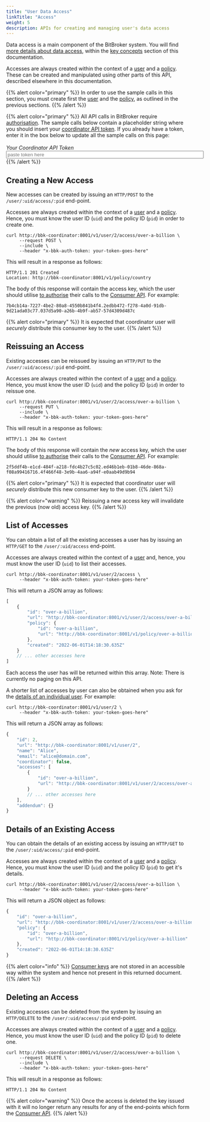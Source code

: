 ```yaml
---
title: "User Data Access"
linkTitle: "Access"
weight: 5
description: APIs for creating and managing user's data access
---
```


Data access is a main component of the BitBroker system. You will find [more details about data access](/docs/concepts/access/), within the [key concepts](/docs/concepts/) section of this documentation.

Accesses are always created within the context of a [user](/docs/concepts/users/) and a [policy](/docs/concepts/policy/). These can be created and manipulated using other parts of this API, described elsewhere in this documentation.

{{% alert color="primary" %}}
In order to use the sample calls in this section, you must create first the [user](/docs/coordinator/user/#creating-a-new-user) and the [policy](/docs/coordinator/policy/#creating-a-new-policy), as outlined in the previous sections.
{{% /alert %}}

{{% alert color="primary" %}}
All API calls in BitBroker require [authorisation](/docs/api-principles/authorisation/). The sample calls below contain a placeholder string where you should insert your [coordinator API token](/docs/api-principles/authorisation/#obtaining-a-coordinator-key). If you already have a token, enter it in the box below to update all the sample calls on this page:<br/><br/>_Your Coordinator API Token_<br/><input id="access-token" type="text" size="64" placeholder="paste token here">
{{% /alert %}}

## Creating a New Access

New accesses can be created by issuing an `HTTP/POST` to the `/user/:uid/access/:pid` end-point.

Accesses are always created within the context of a [user](/docs/concepts/users/) and a [policy](/docs/concepts/policy/). Hence, you must know the user ID (`uid`) and the policy ID (`pid`) in order to create one.

```shell
curl http://bbk-coordinator:8001/v1/user/2/access/over-a-billion \
     --request POST \
     --include \
     --header "x-bbk-auth-token: your-token-goes-here"
```

This will result in a response as follows:

```
HTTP/1.1 201 Created
Location: http://bbk-coordinator:8001/v1/policy/country
```

The body of this response will contain the access key, which the user should utilise [to authorise](/docs/api-principles/authorisation/) their calls to the [Consumer API](/docs/consumer/). For example:

```
7b4cb14a-7227-4be2-80a8-4550b841b4f4.2edbb472-f278-4a0d-91db-9d21ada03c77.037d5a90-a26b-4b9f-ab57-57d4309d487c
```

{{% alert color="primary" %}}
It is expected that coordinator user will _securely_ distribute this consumer key to the user.
{{% /alert %}}

## Reissuing an Access

Existing accesses can be reissued by issuing an `HTTP/PUT` to the `/user/:uid/access/:pid` end-point.

Accesses are always created within the context of a [user](/docs/concepts/users/) and a [policy](/docs/concepts/policy/). Hence, you must know the user ID (`uid`) and the policy ID (`pid`) in order to reissue one.


```shell
curl http://bbk-coordinator:8001/v1/user/2/access/over-a-billion \
     --request PUT \
     --include \
     --header "x-bbk-auth-token: your-token-goes-here"
```

This will result in a response as follows:

```
HTTP/1.1 204 No Content
```

The body of this response will contain the _new_ access key, which the user should utilise [to authorise](/docs/api-principles/authorisation/) their calls to the [Consumer API](/docs/consumer/). For example:

```
2f5ddf4b-e1cd-484f-a218-fdc4b27c5c02.ed46b1eb-01b8-46de-868a-f08a99416716.4f466f48-3e9b-4aa6-a94f-e0aab49d9b94
```

{{% alert color="primary" %}}
It is expected that coordinator user will _securely_ distribute this new consumer key to the user.
{{% /alert %}}

{{% alert color="warning" %}}
Reissuing a new access key will invalidate the previous (now old) access key.
{{% /alert %}}

## List of Accesses

You can obtain a list of all the existing accesses a user has by issuing an `HTTP/GET` to the `/user/:uid/access` end-point.

Accesses are always created within the context of a [user](/docs/concepts/users/) and, hence, you must know the user ID (`uid`) to list their accesses.

```shell
curl http://bbk-coordinator:8001/v1/user/2/access \
     --header "x-bbk-auth-token: your-token-goes-here"
```

This will return a JSON array as follows:

```js
[
    {
        "id": "over-a-billion",
        "url": "http://bbk-coordinator:8001/v1/user/2/access/over-a-billion",
        "policy": {
            "id": "over-a-billion",
            "url": "http://bbk-coordinator:8001/v1/policy/over-a-billion"
        },
        "created": "2022-06-01T14:18:30.635Z"
    }
    // ... other accesses here
]
```

Each access the user has will be returned within this array. Note: There is currently no paging on this API.

A shorter list of accesses by user can also be obtained when you ask for the [details of an individual user](/docs/coordinator/user/#details-of-an-existing-user). For example:

```shell
curl http://bbk-coordinator:8001/v1/user/2 \
     --header "x-bbk-auth-token: your-token-goes-here"
```

This will return a JSON array as follows:

```js
{
    "id": 2,
    "url": "http://bbk-coordinator:8001/v1/user/2",
    "name": "Alice",
    "email": "alice@domain.com",
    "coordinator": false,
    "accesses": [
        {
            "id": "over-a-billion",
            "url": "http://bbk-coordinator:8001/v1/user/2/access/over-a-billion"
        }
        // ... other accesses here
    ],
    "addendum": {}
}
```

## Details of an Existing Access

You can obtain the details of an existing access by issuing an `HTTP/GET` to the `/user/:uid/access/:pid` end-point.

Accesses are always created within the context of a [user](/docs/concepts/users/) and a [policy](/docs/concepts/policy/). Hence, you must know the user ID (`uid`) and the policy ID (`pid`) to get it's details.

```shell
curl http://bbk-coordinator:8001/v1/user/2/access/over-a-billion \
     --header "x-bbk-auth-token: your-token-goes-here"
```

This will return a JSON object as follows:

```js
{
    "id": "over-a-billion",
    "url": "http://bbk-coordinator:8001/v1/user/2/access/over-a-billion",
    "policy": {
        "id": "over-a-billion",
        "url": "http://bbk-coordinator:8001/v1/policy/over-a-billion"
    },
    "created": "2022-06-01T14:18:30.635Z"
}
```

{{% alert color="info" %}}
[Consumer keys](/docs/api-principles/authorisation/#obtaining-a-consumer-key) are not stored in an accessible way within the system and hence not present in this returned document.
{{% /alert %}}

## Deleting an Access

Existing accesses can be deleted from the system by issuing an `HTTP/DELETE` to the `/user/:uid/access/:pid` end-point.

Accesses are always created within the context of a [user](/docs/concepts/users/) and a [policy](/docs/concepts/policy/). Hence, you must know the user ID (`uid`) and the policy ID (`pid`) to delete one.

```shell
curl http://bbk-coordinator:8001/v1/user/2/access/over-a-billion \
     --request DELETE \
     --include \
     --header "x-bbk-auth-token: your-token-goes-here"
```

This will result in a response as follows:

```
HTTP/1.1 204 No Content
```

{{% alert color="warning" %}}
Once the access is deleted the key issued with it will no longer return any results for any of the end-points which form the [Consumer API](/docs/consumer/).
{{% /alert %}}
